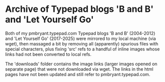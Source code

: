 # Archive of Typepad blogs 'B and B' and 'Let Yourself Go'

Both of my pmbryant.typepad.com Typepad blogs 'B and B' (2004-2012) 
and 'Let Yourself Go' (2017-2025) were mirrored to my
local machine (via wget), then massaged a bit by removing all (apparently) spurious
files with special characters, plus fixing 'src' refs to a handful of inline images whose 
links had not been converted to local refs.

The 'downloads' folder contains the image links (larger images opened on separate page) 
that were not downloaded via wget. The links in the html pages have not been updated
and still refer to pmbryant.typepad.com.

